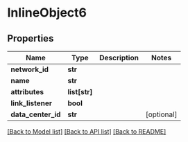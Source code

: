# InlineObject6

## Properties
Name | Type | Description | Notes
------------ | ------------- | ------------- | -------------
**network_id** | **str** |  | 
**name** | **str** |  | 
**attributes** | **list[str]** |  | 
**link_listener** | **bool** |  | 
**data_center_id** | **str** |  | [optional] 

[[Back to Model list]](../README.md#documentation-for-models) [[Back to API list]](../README.md#documentation-for-api-endpoints) [[Back to README]](../README.md)


